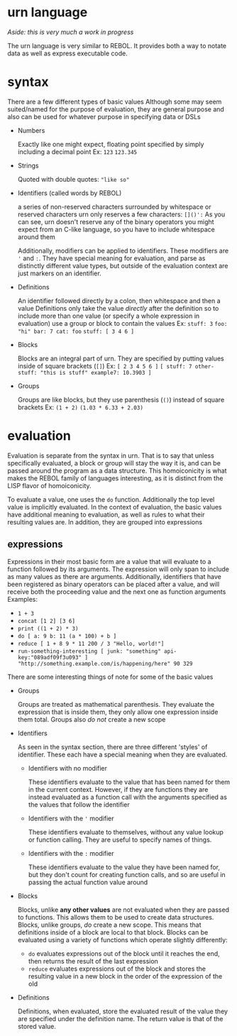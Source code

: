 # urn language

*Aside: this is very much a work in progress*

The urn language is very similar to REBOL. It provides both a way to notate data as well as express executable code.

# syntax

There are a few different types of basic values
Although some may seem suited/named for the purpose of evaluation, they are general purpose and also can be used for whatever purpose in specifying data or DSLs

+ Numbers

	Exactly like one might expect, floating point specified by simply including a decimal point
	Ex: `123` `123.345`

+ Strings

	Quoted with double quotes: `"like so"`

+ Identifiers (called words by REBOL)

	a series of non-reserved characters surrounded by whitespace or reserved characters
	urn only reserves a few characters: `[]()':`
	As you can see, urn doesn't reserve any of the binary operators you might expect from an C-like language, so you have to include whitespace around them

	Additionally, modifiers can be applied to identifiers. These modifiers are `'` and `:`. They have special meaning for evaluation, and parse as distinctly different value types, but outside of the evaluation context are just markers on an identifier.

+ Definitions

	An identifier followed directly by a colon, then whitespace and then a value
	Definitions only take the value *directly* after the definition so to include more than one value (or specify a whole expression in evaluation) use a group or block to contain the values
	Ex: `stuff: 3` `foo: "hi" bar: 7 cat: foo` `stuff: [ 3 4 6 ]`

+ Blocks

	Blocks are an integral part of urn. They are specified by putting values inside of square brackets (`[]`)
	Ex: `[ 2 3 4 5 6 ]` `[ stuff: 7 other-stuff: "this is stuff" example7: 10.3903 ]`

+ Groups

	Groups are like blocks, but they use parenthesis (`()`) instead of square brackets
	Ex: `(1 + 2)` `(1.03 * 6.33 + 2.03)`

# evaluation

Evaluation is separate from the syntax in urn. That is to say that unless specifically evaluated, a block or group will stay the way it is, and can be passed around the program as a data structure. This homoiconicity is what makes the REBOL family of languages interesting, as it is distinct from the LISP flavor of homoiconicity.

To evaluate a value, one uses the `do` function. Additionally the top level value is implicitly evaluated.
In the context of evaluation, the basic values have additional meaning to evaluation, as well as rules to what their resulting values are. In addition, they are grouped into expressions

## expressions

Expressions in their most basic form are a value that will evaluate to a function followed by its arguments. The expression will only span to include as many values as there are arguments. Additionally, identifiers that have been registered as binary operators can be placed after a value, and will receive both the proceeding value and the next one as function arguments
Examples:

- `1 + 3`
- `concat [1 2] [3 6]`
- `print ((1 + 2) * 3)`
- `do [ a: 9 b: 11 (a * 100) + b ]`
- `reduce [ 1 + 8 9 * 11 200 / 3 "Hello, world!"]`
- `run-something-interesting [ junk: "something" api-key:"089adf09f3u093" ] "http://something.example.com/is/happening/here" 90 329`

There are some interesting things of note for some of the basic values

+ Groups

	Groups are treated as mathematical parenthesis. They evaluate the expression that is inside them, they only allow one expression inside them total. Groups also _do not_ create a new scope

+ Identifiers

	As seen in the syntax section, there are three different 'styles' of identifier. These each have a special meaning when they are evaluated.

	- Identifiers with no modifier

		These identifiers evaluate to the value that has been named for them in the current context. However, if they are functions they are instead evaluated as a function call with the arguments specified as the values that follow the identifier

	- Identifiers with the `'` modifier

		These identifiers evaluate to themselves, without any value lookup or function calling. They are useful to specify names of things.

	- Identifiers with the `:` modifier

		These identifiers evaluate to the value they have been named for, but they don't count for creating function calls, and so are useful in passing the actual function value around

+ Blocks

	Blocks, unlike __any other values__ are not evaluated when they are passed to functions. This allows them to be used to create data structures. Blocks, unlike groups, _do_ create a new scope. This means that definitions inside of a block are local to that block. Blocks can be evaluated using a variety of functions which operate slightly differently:

	- `do` evaluates expressions out of the block until it reaches the end, then returns the result of the last expression
	- `reduce` evaluates expressions out of the block and stores the resulting value in a new block in the order of the expression of the old

+ Definitions

	Definitions, when evaluated, store the evaluated result of the value they are specified under the definition name. The return value is that of the stored value.


